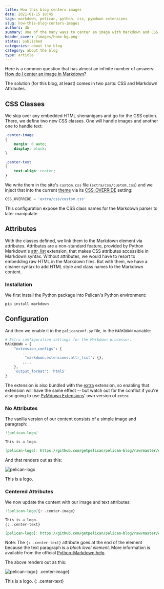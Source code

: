```yaml
---
title: How this blog centers images
date: 2021-01-15 18:45
tags: markdown, pelican, python, css, pymdown extensions
slug: how-this-blog-centers-images
authors: db
summary: One of the many ways to center an image with Markdown and CSS in a Pelican blog.
header_cover: /images/home-bg.png
status: published
categories: about the blog
category: about the blog
type: article
---
```

<!--
spell-checker:ignore
-->
Here is a common question that has almost an infinite number of answers:  [How do I center an image in Markdown]?

The solution (for this blog, at least) comes in two parts:  CSS and Markdown Attributes.

## CSS Classes

We skip over any embedded HTML shenanigans and go for the CSS option.  There, we define two new CSS classes.  One will handle images and another one to handle text:

```css
.center-image
{
    margin: 0 auto;
    display: block;
}

.center-text
{
    text-align: center;
}
```

We write them in the site's `custom.css` file (`extra/css/custom.css`) and we inject that into the current [theme] via its [CSS_OVERRIDE] setting:

```python
CSS_OVERRIDE = 'extra/css/custom.css'
```

This configuration expose the CSS class names for the Markdown parser to later manipulate.

## Attributes

With the classes defined, we link them to the Markdown element via attributes.  Attributes are a non-standard feature, provided by Python Markdown's [attr_list] extension, that makes CSS attributes accessible in Markdown syntax.  Without attributes, we would have to resort to embedding raw HTML in the Markdown files.  But with them, we have a cleaner syntax to add HTML style and class names to the Markdown content.

### Installation

We first install the Python package into Pelican's Python environment:

```console
pip install markdown
```

## Configuration

And then we enable it in the `pelicanconf.py` file, in the `MARKDOWN` variable:

```python
# Extra configuration settings for the Markdown processor.
MARKDOWN = {
    "extension_configs": {
        ....
         "markdown.extensions.attr_list": {},
        ....
    },
    'output_format': 'html5'
}
```

The extension is also bundled with the [extra] extension, so enabling that extension will have the same effect -- but watch out for the conflict if you're also going to use [PyMdown Extensions]' own version of `extra`.

### No Attributes

The vanilla version of our content consists of a simple image and paragraph:

```markdown
![pelican-logo]

This is a logo.

[pelican-logo]: https://github.com/getpelican/pelican-blog/raw/master/content/logo/pelican-logo-small.png
```

And that renders out as this:

![pelican-logo]

This is a logo.

[pelican-logo]: https://github.com/getpelican/pelican-blog/raw/master/content/logo/pelican-logo-small.png

### Centered Attributes

We now update the content with our image and text attributes:

```markdown
![pelican-logo]{: .center-image}

This is a logo.
{: .center-text}

[pelican-logo]: https://github.com/getpelican/pelican-blog/raw/master/content/logo/pelican-logo-small.png
```

Note: The `{: .center-text}` attribute goes at the end of the element because the text paragraph is a *block level element*.  More information is available from the official [Python-Markdown help].

The above renders out as this:

![pelican-logo]{: .center-image}

This is a logo.
{: .center-text}

[how do i center an image in markdown]: https://stackoverflow.com/questions/3912694/using-markdown-how-do-i-center-an-image-and-its-caption
[pelican-logo]: https://github.com/getpelican/pelican-blog/raw/master/content/logo/pelican-logo-small.png
[python-markdown help]: https://python-markdown.github.io/extensions/attr_list/#block-level
[extra]: https://python-markdown.github.io/extensions/extra/
[attr_list]: https://python-markdown.github.io/extensions/attr_list
[pymdown extensions]: https://facelessuser.github.io/pymdown-extensions/extensions/extra/
[theme]: https://github.com/gilsondev/pelican-clean-blog
[css_override]: https://github.com/gilsondev/pelican-clean-blog#user-defined-css
